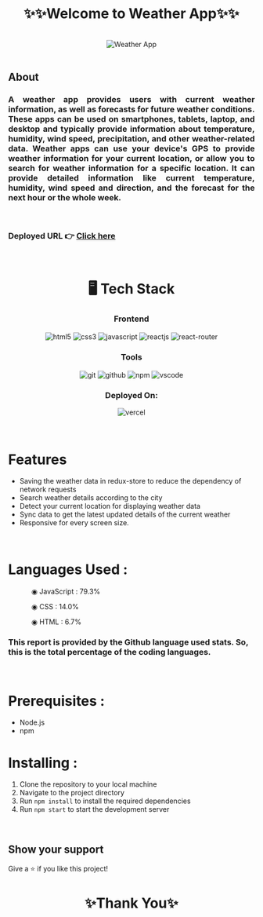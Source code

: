 <h1 align="center">✨✨Welcome to Weather App✨✨</h1>

<br/>

<div align="center">
  <img  src="https://i.imgur.com/1vphBeM.png" alt="Weather App"/>
</div>
<br/>

## About

<h3 align="justify" width="80%">A weather app provides users with current weather information, as well as forecasts for future weather conditions. These apps can be used on smartphones, tablets, laptop, and desktop and typically provide information about temperature, humidity, wind speed, precipitation, and other weather-related data. Weather apps can use your device's GPS to provide weather information for your current location, or allow you to search for weather information for a specific location. It can provide detailed information like current temperature, humidity, wind speed and direction, and the forecast for the next hour or the whole week.</h3>

<br/>

### Deployed URL 👉 [Click here](https://glassscart.vercel.app/)

<br/>

<h1 align="center">🖥️ Tech Stack</h1>

 <div align="center"><h3 align="center">Frontend</h3>
<img src="https://img.shields.io/badge/html5-%23E34F26.svg?style=for-the-badge&logo=html5&logoColor=white" align="center" alt="html5">
<img src = "https://img.shields.io/badge/css3-%231572B6.svg?style=for-the-badge&logo=css3&logoColor=white" align="center" alt="css3">
<img src ="https://img.shields.io/badge/javascript-%23323330.svg?style=for-the-badge&logo=javascript&logoColor=%23F7DF1E" align="center" alt="javascript">
<img src="https://img.shields.io/badge/React-20232A?style=for-the-badge&logo=react&logoColor=61DAFB"  align="center" alt="reactjs" />
<img src="https://img.shields.io/badge/React_Router-CA4245?style=for-the-badge&logo=react-router&logoColor=white"  align="center" alt="react-router" />
</div>

<div align="center"><h3 align="center">Tools</h3> 
<img src="https://img.shields.io/badge/Git-f44d27?style=for-the-badge&logo=git&logoColor=white"  align="center" alt="git"/>
<img src="https://img.shields.io/badge/GitHub-100000?style=for-the-badge&logo=github&logoColor=white"  align="center" alt="github"/>
<img src = "https://img.shields.io/badge/NPM-%23000000.svg?style=for-the-badge&logo=npm&logoColor=white" align="center" alt="npm">
<img src="https://img.shields.io/badge/Visual%20Studio-5C2D91.svg?style=for-the-badge&logo=visual-studio&logoColor=white"  align="center" alt="vscode"/>
 </div>

<div align="center"><h3 align="center">Deployed On:</h3>
  <img src="https://img.shields.io/badge/vercel-%23000000.svg?style=for-the-badge&logo=vercel&logoColor=white"  alt="vercel"/>
</div>
</p>

<br/>

# Features

- Saving the weather data in redux-store to reduce the dependency of network requests
- Search weather details according to the city
- Detect your current location for displaying weather data
- Sync data to get the latest updated details of the current weather
- Responsive for every screen size.

<br/>

# Languages Used :

<ul dir="auto">
 <ol dir="auto">◉ JavaScript : 79.3%</ol>
 <ol dir="auto">◉ CSS : 14.0%</ol>
 <ol dir="auto">◉ HTML : 6.7%</ol>
 </ul>
 
### This report is provided by the Github language used stats. So, this is the total percentage of the coding languages.

<br/>

# Prerequisites :

- Node.js
- npm

# Installing :

1. Clone the repository to your local machine
2. Navigate to the project directory
3. Run `npm install` to install the required dependencies
4. Run `npm start` to start the development server

<br/>

## Show your support

Give a ⭐️ if you like this project!

<h1 align="center">✨Thank You✨</h1>

